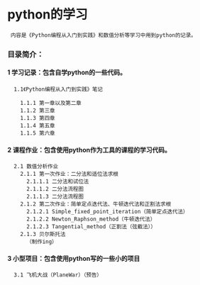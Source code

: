 # **python的学习**
     内容是《Python编程从入门到实践》和数值分析等学习中用到python的记录。



### 目录简介：
#### 1 学习记录：包含自学python的一些代码。
      1.1《Python编程从入门到实践》笔记
      
        1.1.1 第一章以及第二章
        1.1.2 第三章
        1.1.3 第四章
        1.1.4 第五章
        1.1.5 第六章
        
#### 2 课程作业：包含使用python作为工具的课程的学习代码。
      2.1 数值分析作业
        2.1.1 第一次作业：二分法和适位法求根
          2.1.1.1 二分法和试位法
          2.1.1.2 二分法流程图
          2.1.1.3 二分法流程图
        2.1.2 第二次作业：简单定点迭代法、牛顿迭代法和正割法求根
          2.1.2.1 Simple_fixed_point_iteration（简单定点迭代法）
          2.1.2.2 Newton_Raphson_method（牛顿迭代法）
          2.1.2.3 Tangential_method（正割法（弦截法））
        2.1.3 贝尔斯托法
          （制作ing）
      
#### 3 小型项目：包含使用python写的一些小的项目
      3.1 飞机大战（PlaneWar）（预告）